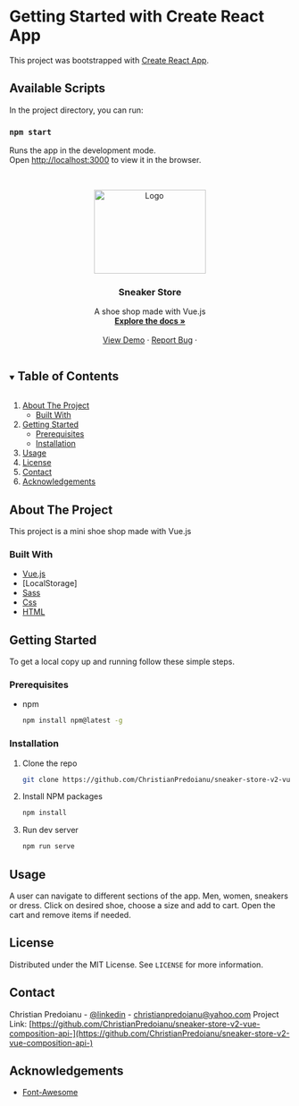 # Getting Started with Create React App

This project was bootstrapped with [Create React App](https://github.com/facebook/create-react-app).

## Available Scripts

In the project directory, you can run:

### `npm start`

Runs the app in the development mode.\
Open [http://localhost:3000](http://localhost:3000) to view it in the browser.

<!-- PROJECT LOGO -->
<br />
<p align="center">
  <a href="https://github.com/ChristianPredoianu/demo-store">
    <img src="src/assests/images/man1.jpg" alt="Logo" width="200" height="150">
  </a>

  <h3 align="center">Sneaker Store</h3>

  <p align="center">
   A shoe shop made with Vue.js 
    <br />
    <a href="https://github.com/ChristianPredoianu/sneaker-store-v2-vue-composition-api-"><strong>Explore the docs »</strong></a>
    <br />
    <br />
    <a href="https://sneaker-storev2.netlify.app/">View Demo</a>
    ·
    <a href="https://github.com/ChristianPredoianu/sneaker-store-v2-vue-composition-api-/issues/issues">Report Bug</a>
    ·
   
  </p>
</p>



<!-- TABLE OF CONTENTS -->
<details open="open">
  <summary><h2 style="display: inline-block">Table of Contents</h2></summary>
  <ol>
    <li>
      <a href="#about-the-project">About The Project</a>
      <ul>
        <li><a href="#built-with">Built With</a></li>
      </ul>
    </li>
    <li>
      <a href="#getting-started">Getting Started</a>
      <ul>
        <li><a href="#prerequisites">Prerequisites</a></li>
        <li><a href="#installation">Installation</a></li>
      </ul>
    </li>
    <li><a href="#usage">Usage</a></li>
    <li><a href="#license">License</a></li>
    <li><a href="#contact">Contact</a></li>
    <li><a href="#acknowledgements">Acknowledgements</a></li>
  </ol>
</details>



<!-- ABOUT THE PROJECT -->
## About The Project

This project is a mini shoe shop made with Vue.js

### Built With

* [Vue.js](https://vuejs.org/)
* [LocalStorage] 
* [Sass](https://sass-lang.com/)
* [Css](https://www.w3.org/Style/CSS/Overview.en.html)
* [HTML](https://developer.mozilla.org/sv-SE/docs/Web/HTML)



<!-- GETTING STARTED -->
## Getting Started

To get a local copy up and running follow these simple steps.

### Prerequisites

* npm
  ```sh
  npm install npm@latest -g
  ```

### Installation

1. Clone the repo
   ```sh
   git clone https://github.com/ChristianPredoianu/sneaker-store-v2-vue-composition-api-.git
   ```
2. Install NPM packages
   ```sh
   npm install
   ```
   
3. Run dev server
   ```sh
   npm run serve
   ```




<!-- USAGE EXAMPLES -->
## Usage

A user can navigate to different sections of the app. Men, women, sneakers or dress.
Click on desired shoe, choose a size and add to cart. Open the cart and remove items if needed.



<!-- LICENSE -->
## License

Distributed under the MIT License. See `LICENSE` for more information.


<!-- CONTACT -->
## Contact

Christian Predoianu - [@linkedin](https://se.linkedin.com/in/christian-predoianu-369218157) - christianpredoianu@yahoo.com
Project Link: [https://github.com/ChristianPredoianu/sneaker-store-v2-vue-composition-api-](https://github.com/ChristianPredoianu/sneaker-store-v2-vue-composition-api-)



<!-- ACKNOWLEDGEMENTS -->
## Acknowledgements


* [Font-Awesome](https://fontawesome.com/)





<!-- MARKDOWN LINKS & IMAGES -->
<!-- https://www.markdownguide.org/basic-syntax/#reference-style-links -->
[contributors-shield]: https://img.shields.io/github/contributors/github_username/repo.svg?style=for-the-badge
[contributors-url]: https://github.com/github_username/repo/graphs/contributors
[forks-shield]: https://img.shields.io/github/forks/github_username/repo.svg?style=for-the-badge
[forks-url]: https://github.com/github_username/repo/network/members
[stars-shield]: https://img.shields.io/github/stars/github_username/repo.svg?style=for-the-badge
[stars-url]: https://github.com/github_username/repo/stargazers
[issues-shield]: https://img.shields.io/github/issues/github_username/repo.svg?style=for-the-badge
[issues-url]: https://github.com/github_username/repo/issues
[license-shield]: https://img.shields.io/github/license/github_username/repo.svg?style=for-the-badge
[license-url]: https://github.com/github_username/repo/blob/master/LICENSE.txt
[linkedin-shield]: https://img.shields.io/badge/-LinkedIn-black.svg?style=for-the-badge&logo=linkedin&colorB=555
[linkedin-url]: https://linkedin.com/in/github_username 


